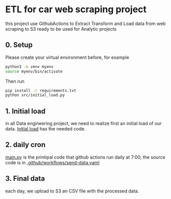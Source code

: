# ETL for car web scraping project
this project use GithubActions to Extract Transform and Load data from web scraping to S3 ready to be used for Analytic projects

## 0. Setup
Please create your virtual environment before, for example
```bash
python3 -m venv myenv
source myenv/bin/activate
```
Then run
```bash
pip install -r requirements.txt
python src/initial_load.py
```
## 1. Initial load
in all Data engineering project, we need to realize first an initial load of our data. [Initial load](src/initial_load.py) has the needed code.

## 2. daily cron
[main.py](src/main.py) is the printipal code that github actions run daily at 7:00, the source code is in [.github/workflows/send-data.yaml](.github/workflows/send-data.yml)

## 3. Final data
each day, we upload to S3 an CSV file with the processed data.

